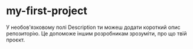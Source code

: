 # my-first-project
У необов'язковому полі Description ти можеш додати короткий опис репозиторію. Це допоможе іншим розробникам зрозуміти, про що твій проєкт.
